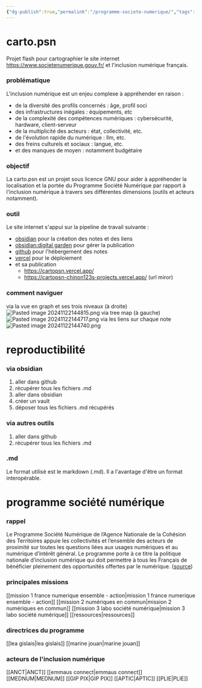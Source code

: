 ```yaml
---
{"dg-publish":true,"permalink":"/programme-societe-numerique/","tags":["gardenEntry"]}
---
```


# carto.psn 

Projet flash pour cartographier le site internet https://www.societenumerique.gouv.fr/ et l'inclusion numérique français. 
### problématique 

L'inclusion numérique est un enjeu complexe à appréhender en raison : 
- de la diversité des profils concernés : âge, profil soci
- des infrastructures inégales : équipements, etc
- de la complexité des compétences numériques : cybersécurité, hardware, client-serveur
- de la multiplicité des acteurs : état, collectivité, etc.
- de l'évolution rapide du numérique : llm, etc.
- des freins culturels et sociaux : langue, etc. 
- et des manques de moyen : notamment budgétaire 
### objectif 

La carto.psn est un projet sous licence GNU pour aider à appréhender la localisation et la portée du Programme Société Numérique par rapport à l'inclusion numérique à travers ses différentes dimensions (outils et acteurs notamment).
### outil 

Le site internet s'appui sur la pipeline de travail suivante : 
* [obsidian](https://duckduckgo.com/?q=obidian&ia=web) pour la création des notes et des liens 
* [obsidian:digital garden](https://duckduckgo.com/?q=obsidian+digital+garden&ia=web) pour gérer la publication 
* [github](https://github.com/chinon123/carto.psn) pour l'hébergement des notes 
* [vercel](https://vercel.com/) pour le déploiement 
* et sa publication 
	* https://cartopsn.vercel.app/
	* https://cartopsn-chinon123s-projects.vercel.app/ (url miror)

### comment naviguer 

via la vue en graph et ses trois niveaux (à droite)
![Pasted image 20241122144815.png](/img/user/Pasted%20image%2020241122144815.png)
via tree map (à gauche)
![Pasted image 20241122144717.png](/img/user/Pasted%20image%2020241122144717.png)
via les liens sur chaque note 
![Pasted image 20241122144740.png](/img/user/Pasted%20image%2020241122144740.png)
# reproductibilité 

### via obsidian 

1. aller dans github 
2. récupérer tous les fichiers .md 
3. aller dans obsidian
4. créer un vault 
5. déposer tous les fichiers .md récupérés 
### via autres outils 

1. aller dans github 
2. récupérer tous les fichiers .md 
### .md

Le format utilisé est le markdown (.md). Il a l'avantage d'être un format interopérable. 
# programme société numérique 
### rappel

Le Programme Société Numérique de l’Agence Nationale de la Cohésion des Territoires appuie les collectivités et l’ensemble des acteurs de proximité sur toutes les questions liées aux usages numériques et au numérique d’intérêt général. Le programme porte à ce titre la politique nationale d’inclusion numérique qui doit permettre à tous les Français de bénéficier pleinement des opportunités offertes par le numérique. ([source](https://www.societenumerique.gouv.fr/))
### principales missions 

[[mission 1 france numerique ensemble - action\|mission 1 france numerique ensemble - action]]
[[mission 2 numériques en commun\|mission 2 numériques en commun]]
[[mission 3 labo société numérique\|mission 3 labo société numérique]]
[[ressources\|ressources]]
### directrices du programme

[[lea gislais\|lea gislais]]
[[marine jouan\|marine jouan]]

### acteurs de l'inclusion numérique 

[[ANCT\|ANCT]]
[[emmaus connect\|emmaus connect]]
[[MEDNUM\|MEDNUM]]
[[GIP PIX\|GIP PIX]]
[[APTIC\|APTIC]]
[[PLIE\|PLIE]]
